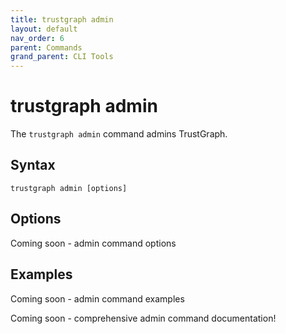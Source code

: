 ```yaml
---
title: trustgraph admin
layout: default
nav_order: 6
parent: Commands
grand_parent: CLI Tools
---
```


# trustgraph admin

The `trustgraph admin` command admins TrustGraph.

## Syntax

```
trustgraph admin [options]
```

## Options

Coming soon - admin command options

## Examples

Coming soon - admin command examples

Coming soon - comprehensive admin command documentation\!
